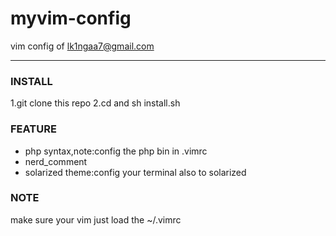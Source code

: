  # myvim-config
 vim config of lk1ngaa7@gmail.com
 
 ---
 
 ### INSTALL
 
 1.git clone this repo
 2.cd  and sh install.sh
 
 ### FEATURE
 
 * php syntax,note:config the php bin in .vimrc
 * nerd_comment
 * solarized theme:config your terminal also to solarized
 
 ### NOTE
 
 make sure your vim just load the ~/.vimrc
